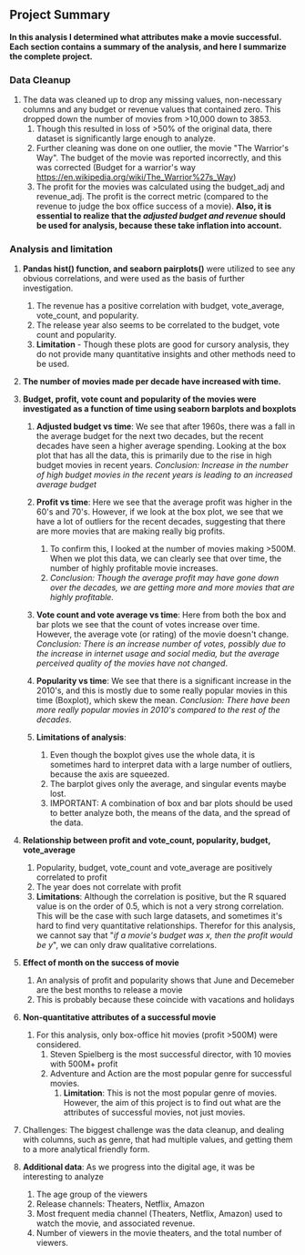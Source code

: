 ## Project Summary 

__In this analysis I determined what attributes make a movie successful. Each section contains a summary of the analysis, and here I summarize the complete project.__ 

### Data Cleanup 
1. The data was cleaned up to drop any missing values, non-necessary columns and any budget or revenue values that contained zero. This dropped down the number of movies from >10,000 down to 3853. 
    1. Though this resulted in loss of >50% of the original data, there dataset is significantly large enough to analyze. 
    2. Further cleaning was done on one outlier, the movie "The Warrior's Way". The budget of the movie was reported incorrectly, and this was corrected (Budget for a warrior's way https://en.wikipedia.org/wiki/The_Warrior%27s_Way)
    3. The profit for the movies was calculated using the budget_adj and revenue_adj. The profit is the correct metric (compared to the revenue to judge the box office success of a movie). __Also, it is essential to realize that the _adjusted budget and revenue_ should be used for analysis, because these take inflation into account.__
    
### Analysis and limitation 
1. __Pandas hist() function, and seaborn pairplots()__ were utilized to see any obvious correlations, and were used as the basis of further investigation. 
    1. The revenue has a positive correlation with budget, vote_average, vote_count, and popularity. 
    2. The release year also seems to be correlated to the budget, vote count and popularity. 
    3. __Limitation__ - Though these plots are good for cursory analysis, they do not provide many quantitative insights and other methods need to be used. 

2. __The number of movies made per decade have increased with time.__

3. __Budget, profit, vote count and popularity of the movies were investigated as a function of time using seaborn barplots and boxplots__
    1. __Adjusted budget vs time__:  We see that after 1960s, there was a fall in the average budget for the next two decades, but the recent decades have seen a higher average spending. Looking at the box plot that has all the data, this is primarily due to the rise in high budget movies in recent years. _Conclusion: Increase in the number of high budget movies in the recent years is leading to an increased average budget_

    2. __Profit vs time__: Here we see that the average profit was higher in the 60's and 70's. However, if we look at the box plot, we see that we have a lot of outliers for the recent decades, suggesting that there are more movies that are making really big profits. 
        1. To confirm this, I looked at the number of movies making >500M. When we plot this data, we can clearly see that over time, the number of highly profitable movie increases. 
        2. _Conclusion: Though the average profit may have gone down over the decades, we are getting more and more movies that are highly profitable._
    
    3. __Vote count and vote average vs time__: Here from both the box and bar plots we see that the count of votes increase over time. However, the average vote (or rating) of the movie doesn't change. _Conclusion: There is an increase number of votes, possibly due to the increase in internet usage and social media, but the average perceived quality of the movies have not changed_. 

    4. __Popularity vs time__: We see that there is a significant increase in the 2010's, and this is mostly due to some really popular movies in this time (Boxplot), which skew the mean. _Conclusion: There have been more really popular movies in 2010's compared to the rest of the decades_. 
    5. __Limitations of analysis__: 
        1. Even though the boxplot gives use the whole data, it is sometimes hard to interpret data with a large number of outliers, because the axis are squeezed. 
        2. The barplot gives only the average, and singular events maybe lost. 
        3. IMPORTANT: A combination of box and bar plots should be used to better analyze both, the means of the data, and the spread of the data. 

4. __Relationship between profit and vote_count, popularity, budget, vote_average__
    1. Popularity, budget, vote_count and vote_average are positively correlated to profit
    2. The year does not correlate with profit 
    3. __Limitations__:  Although the correlation is positive, but the R squared value is on the order of 0.5, which is not a very strong correlation. This will be the case with such large datasets, and sometimes it's hard to find very quantitative relationships. Therefor for this analysis, we cannot say that "_if a movie's budget was x, then the profit would be y_", we can only draw qualitative correlations. 
    
5. __Effect of month on the success of movie__
    1. An analysis of profit and popularity shows that June and Decemeber are the best months to release a movie 
    2. This is probably because these coincide with vacations and holidays 
    
6. __Non-quantitative attributes of a successful movie__
    1. For this analysis, only box-office hit movies (profit >500M) were considered. 
        1. Steven Spielberg is the most successful director, with 10 movies with 500M+ profit 
        2. Adventure and Action are the most popular genre for successful movies. 
             1. __Limitation__: This is not the most popular genre of movies. However, the aim of this project is to find out what are the attributes of successful movies, not just movies. 

7. Challenges: The biggest challenge was the data cleanup, and dealing with columns, such as genre, that had multiple values, and getting them to a more analytical friendly form. 

8. __Additional data__: As we progress into the digital age, it was be interesting to analyze
    1. The age group of the viewers
    2. Release channels: Theaters, Netflix, Amazon
    3. Most frequent media channel (Theaters, Netflix, Amazon) used to watch the movie, and associated revenue. 
    4. Number of viewers in the movie theaters, and the total number of viewers. 

